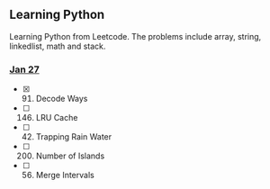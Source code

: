 ## Learning Python
Learning Python from Leetcode. The problems include array, string, linkedlist, math and stack. 

### [Jan 27](../Jan27)
- [X] 91. Decode Ways
- [ ] 146. LRU Cache    
- [ ]	42. Trapping Rain Water   
- [ ] 200. Number of Islands    
- [ ]	56. Merge Intervals   

 